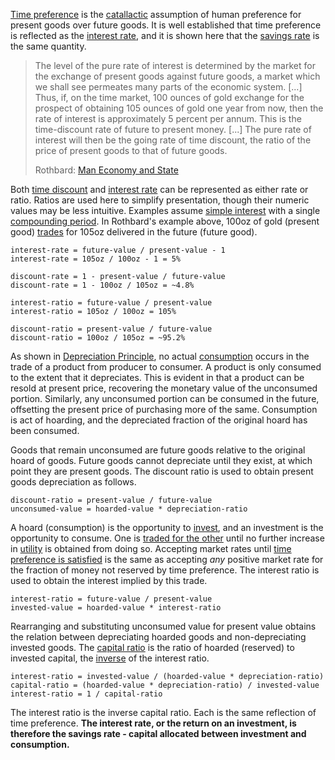 [Time preference](Time-Preference-Fallacy) is the [catallactic](https://en.wikipedia.org/wiki/Catallactics) assumption of human preference for present goods over future goods. It is well established that time preference is reflected as the [interest rate](Glossary#interest), and it is shown here that the [savings rate](https://en.wikipedia.org/wiki/Golden_Rule_savings_rate) is the same quantity.

> The level of the pure rate of interest is determined by the market for the exchange of present goods against future goods, a market which we shall see permeates many parts of the economic system. [...] Thus, if, on the time market, 100 ounces of gold exchange for the prospect of obtaining 105 ounces of gold one year from now, then the rate of interest is approximately 5 percent per annum. This is the time-discount rate of future to present money. [...] The pure rate of interest will then be the going rate of time discount, the ratio of the price of present goods to that of future goods.
>
> Rothbard: [Man Economy and State](https://mises.org/library/man-economy-and-state-power-and-market/html/p/989)

Both [time discount](https://en.wikipedia.org/wiki/Present_value#Present_value_of_a_lump_sum) and [interest rate](https://en.wikipedia.org/wiki/Interest_rate) can be represented as either rate or ratio. Ratios are used here to simplify presentation, though their numeric values may be less intuitive. Examples assume [simple interest](https://en.wikipedia.org/wiki/Interest#Simple_interest) with a single [compounding period](https://en.wikipedia.org/wiki/Compound_interest). In Rothbard's example above, 100oz of gold (present good) [trades](Glossary#trade) for 105oz delivered in the future (future good).

```
interest-rate = future-value / present-value - 1
interest-rate = 105oz / 100oz - 1 = 5%

discount-rate = 1 - present-value / future-value
discount-rate = 1 - 100oz / 105oz = ~4.8%
```

```
interest-ratio = future-value / present-value
interest-ratio = 105oz / 100oz = 105%

discount-ratio = present-value / future-value
discount-ratio = 100oz / 105oz = ~95.2%
```
As shown in [Depreciation Principle](Depreciation-Principle), no actual [consumption](Speculative-Consumption) occurs in the trade of a product from producer to consumer. A product is only consumed to the extent that it depreciates. This is evident in that a product can be resold at present price, recovering the monetary value of the unconsumed portion. Similarly, any unconsumed portion can be consumed in the future, offsetting the present price of purchasing more of the same. Consumption is act of hoarding, and the depreciated fraction of the original hoard has been consumed.

Goods that remain unconsumed are future goods relative to the original hoard of goods. Future goods cannot depreciate until they exist, at which point they are present goods. The discount ratio is used to obtain present goods depreciation as follows.
```
discount-ratio = present-value / future-value
unconsumed-value = hoarded-value * depreciation-ratio
```
A hoard (consumption) is the opportunity to [invest](Glossary#lend), and an investment is the opportunity to consume. One is [traded for the other](https://mises.org/library/man-economy-and-state-power-and-market/html/p/990) until no further increase in [utility](Glossary#utility) is obtained from doing so. Accepting market rates until [time preference is satisfied](https://mises.org/library/man-economy-and-state-power-and-market/html/p/990) is the same as accepting *any* positive market rate for the fraction of money not reserved by time preference. The interest ratio is used to obtain the interest implied by this trade.
```
interest-ratio = future-value / present-value
invested-value = hoarded-value * interest-ratio
```
Rearranging and substituting unconsumed value for present value obtains the relation between depreciating hoarded goods and non-depreciating invested goods. The [capital ratio](https://en.wikipedia.org/wiki/Capital_requirement) is the ratio of hoarded (reserved) to invested capital, the [inverse](https://en.wikipedia.org/wiki/Inverse_function) of the interest ratio.
```
interest-ratio = invested-value / (hoarded-value * depreciation-ratio)
capital-ratio = (hoarded-value * depreciation-ratio) / invested-value
interest-ratio = 1 / capital-ratio
```
The interest ratio is the inverse capital ratio. Each is the same reflection of time preference. **The interest rate, or the return on an investment, is therefore the savings rate - capital allocated between investment and consumption.**

